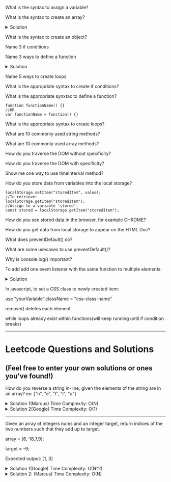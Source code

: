 What is the syntax to assign a variable?

What is the syntax to create an array?

<details>
  <summary>Solution</summary>
```
const array = [];
```
</details>

What is the syntax to create an object?

Name 3 if conditions

Name 3 ways to define a function

<details>
  
  <summary>Solution</summary>
  
  ```
  const, let, or var
  
  ```
  
</details>

Name 5 ways to create loops

What is the appropriate syntax to create if conditions?

What is the appropriate synxtax to define a function?

```
function functionName() {}
//OR
var functionName = function() {}
```

What is the appropriate syntax to create loops?

What are 10 commonly used string methods?

What are 10 commonly used array methods?

How do you traverse the DOM without specificity?

How do you traverse the DOM with specificity?

Show me one way to use timeInterval method?

How do you store data from variables into the local storage?

```
localStorage.setItem("storedItem", value);
//To retrieve:
localStorage.getItem("storedItem");
//Assign to a variable 'stored':
const stored = localStorage.getItem("storedItem");
```


How do you see stored data in the browser, for example CHROME?

How do you get data from local storage to appear on the HTML Doc?

What does preventDefault() do?

What are some usecases to use preventDefault()?

Why is console.log() important?

To add add one event listener with the same function to multiple elements:

<details>
  <summary>Solution</summary>
    
```
document.addEventListener("click"), function(event) {
    if (event.target.matches("element-class-name")) {
        *do something*
    }
 }
 ```
    
 </details>
 
 
In javascript, to set a CSS class to newly created item:

use "yourVariable".className = "css-class-name"

remove() deletes each element

while loops already exist within functions(will keep running until if condition breaks)

- - -

# Leetcode Questions and Solutions

## (Feel free to enter your own solutions or ones you've found!)
 
 How do you reverse a string in-line, given the elements of the string are in an array? ex: ["h", "e", "l", "l", "o"]
 
 <details>
  <summary>Solution 1(Marcus) Time Complexity: O(N)</summary>
  
  ```
  function reverseString(string) {
    //Creates an empty string for temporary use.
    var tempString = "";
    //Converts the original array to a string value 's'.
    s = string.join("");
    //For each element in the string 's', adds the last element of string 's'
    //to the first available position in 'tempString'.
    //We start with 'y = s.length' and want to reduce 'y' for the purpose of
    //iterating through each element, as the length is ever decreasing.
    //If you tried to start with 'y = 0' and increase 'y' each iteration,
    //You would not concat a certain amount of elements in the string, as the
    //value of 'y' and 's.length' approach.
    for (let y = s.length; y > 0; y--) { 
        tempString = tempString.concat(s.charAt(y - 1));
        //Removes the last item from the string 's' to not repeat letters.
        s = s.slice(0, y - 1);
    }
    //Reassign the 's' string to tempString.
    s = tempString;
    //Reassign the 'string' to 's.split("")', which creates a new array, separating
    //each element.
    string = s.split("");
}
```
</details>

 <details>
   
  <summary>Solution 2(Google) Time Complexity: O(1)</summary>
  
 
```
function reverseString(string) {
    string = string.reverse()
}
```
</details>

- - -
  
Given an array of integers nums and an integer target, return indices of the two numbers such that they add up to target.

array = [6,-18,7,9];

target = -9;

Expected output: [1, 3]

 <details>
  <summary>Solution 1(Google) Time Complexity: O(N^2)</summary>
  
  
```
var twoSum = function(nums, target) {
    for (var x = 0; x < nums.length; x ++) {
        for (var y = x+1; y < nums.length; y++) {
        if(nums[x] + nums[y] == target) {
            var sum = [x,y];
            return sum;
        }
      }
   }
};
```
</details>
  
<details>
  <summary>Solution 2: (Marcus) Time Complexity: O(N)</summary>
  
  ```
//Two sum function.
var twoSum = function(nums, target) {
    //Iterates over the length of the array.
    for (var x = 0; x < nums.length; x++) {
        //Assign a variable 'match' to the difference between the target 
        //and the 'x' index in the array.
        var match = target - nums[x];
        //Assign a variable 'index' to the 'match' variable's index value,
        //after the first 'x' index.
        //This is done to avoid assigning the index to the 'x' index
        //in the case that the target is a double of the 'x' index.
        //The value of 'index' is assigned '-1' if the 'match' value 
        //does not exist within the array. 
        var index = nums.indexOf(match, x+1);
        //Checks for an existing 'match' via 'index' check.
        if (index != -1) {
            //If a 'match' is found('index' does not equal '-1'):
            //Assign an array 'newList' to the values of the index
            // of 'x' and 'index'.
            var newList = [nums.indexOf(nums[x]), index];
            //Returns the newList containing the correct indices.
            return newList;
        }
        //The 'x' index increases if the 'x' index value itself is not
        //one of the available matching values.
    }
};

      
//Example:
numbers = [6,12,7,9];
target = 13;
twoSum(numbers, target); //Expected output: [0,2]     
```
</details>
